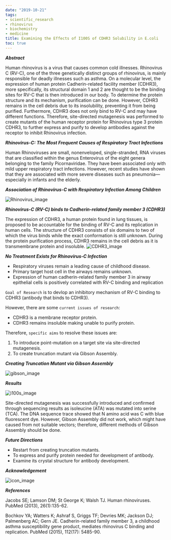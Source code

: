 ```yaml
---
date: "2019-10-21"
tags:
- scientific_research
- rhinovirus
- biochemistry
- medicine
title: Examining the Effects of I100S of CDHR3 Solubility in E.coli
toc: true
---
```


***Abstract***

Human rhinovirus is a virus that causes common cold illnesses. Rhinovirus C (RV-C), one of the three genetically distinct groups of rhinovirus, is mainly responsible for deadly illnesses such as asthma. On a molecular level, the expression of human protein Cadherin-related facility member (CDHR3), more specifically, its structural domain 1 and 2 are thought to be the binding sites for RV-C that is then introduced in our body. To determine the protein structure and its mechanism, purification can be done. However, CDHR3 remains in the cell debris due to its insolubility, preventing it from being purified. Furthermore, CDHR3 does not only bind to RV-C and may have different functions. Therefore, site-directed mutagenesis was performed to create mutants of the human receptor protein for Rhinovirus type 3 protein CDHR3, to further express and purify to develop antibodies against the receptor to inhibit Rhinovirus infection. 

***Rhinovirus-C: The Most Frequent Causes of Respiratory Tract Infections***

Human Rhinoviruses are small, nonenveloped, single-stranded, RNA viruses that are classified within the genus Enterovirus of the eight genera belonging to the family Picornaviridae. They have been associated only with mild upper respiratory tract infections. However, recent studies have shown that they are associated with more severe diseases such as pneumonia—especially in infants and the elderly.

***Association of Rhinovirus-C with Respiratory  Infection Among Children***

![Rhinovirus_image](/img/rhinovirus_association.png)

***Rhinovirus-C (RV-C) binds to Cadherin-related family member 3 (CDHR3)***

The expression of CDHR3, a human protein found in lung tissues, is proposed to be accountable for the binding of RV-C and its replication in human cells. The structure of CDHR3 consists of six domains to two of which the virus binds while the exact conformation is still unknown. During the protein purification process, CDHR3 remains in the cell debris as it is transmembrane protein and insoluble. 
![CDHR3_image](/img/cdhr3model.png)

***No Treatment Exists for Rhinovirus-C Infection***

* Respiratory viruses remain a leading cause of childhood disease.
* Primary target host cell in the airways remains unknown.
* Expression of human cadherin-related family member 3 in airway epithelial cells is positively correlated with RV-C binding and replication

`Goal of Research` is to devlop an inhibitory mechanism of RV-C binding to CDHR3 (antibody that binds to CDHR3).

However, there are some `current issues of research`:
* CDHR3 is a membrane receptor protein.
* CDHR3 remains insoluble making unable to purify protein.

Therefore, `specific aims` to resolve these issues are:
1. To introduce point-mutation on a target site via site-directed mutagenesis.
2. To create truncation mutant via Gibson Assembly.

***Creating Truncation Mutant via Gibson Assembly***

![gibson_image](/img/gibsonassembly.png)

***Results***

![i100s_image](/img/i100s.png)

Site-directed mutagenesis was successfully introduced and confirmed through sequencing results as isoleucine (ATA) was mutated into serine (TCA). The DNA sequence trace showed that N amino acid was C with blue fluorescent dye.
However, Gibson Assembly did not work, which might have caused from not suitable vectors; therefore, different methods of Gibson Assembly should be done. 

***Future Directions***
* Restart from creating truncation mutants.
* To express and purify protein needed for development of antibody.
* Examine its crystal structure for antibody development.

***Acknowledgement***

![icon_image](/img/icon.png)

***References***

Jacobs SE; Lamson DM; St George K; Walsh TJ. Human rhinoviruses. PubMed (2013), 26(1):135-62. 

Bochkov YA; Watters K; Ashraf S, Griggs TF; Devries MK; Jackson DJ; Palmenberg AC; Gern JE. Cadherin-related family member 3, a childhood asthma susceptibility gene product, mediates rhinovirus C binding and replication. PubMed (2015), 112(17): 5485-90. 





